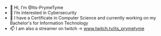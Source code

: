 - 👋 Hi, I’m @Its-PrymeTyme
- 👀 I’m interested in Cybersecurity
- 🌱 I have a Certificate in Computer Science and currently working on my Bachelor's for Information Technology
- 📫 I am also a streamer on twitch -> www.twitch.tv/its_prymetyme

<!---
Its-PrymeTyme/Its-PrymeTyme is a ✨ special ✨ repository because its `README.md` (this file) appears on your GitHub profile.
You can click the Preview link to take a look at your changes.
--->
